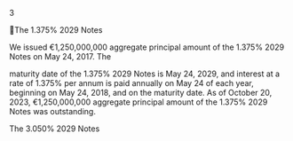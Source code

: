 3

The 1.375% 2029 Notes

We issued €1,250,000,000 aggregate principal amount of the 1.375% 2029 Notes on May 24, 2017. The

maturity date of the 1.375% 2029 Notes is May 24, 2029, and interest at a rate of 1.375% per annum is paid annually
on May 24 of each year, beginning on May 24, 2018, and on the maturity date. As of October 20, 2023,
€1,250,000,000 aggregate principal amount of the 1.375% 2029 Notes was outstanding.

The 3.050% 2029 Notes